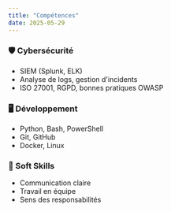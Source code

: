```yaml
---
title: "Compétences"
date: 2025-05-29
---
```


### 🛡️ Cybersécurité
- SIEM (Splunk, ELK)
- Analyse de logs, gestion d'incidents
- ISO 27001, RGPD, bonnes pratiques OWASP

### 🖥️ Développement
- Python, Bash, PowerShell
- Git, GitHub
- Docker, Linux

### 🧠 Soft Skills
- Communication claire
- Travail en équipe
- Sens des responsabilités
